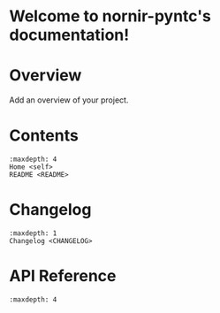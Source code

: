 <!-- .. nornir-pyntc documentation master file, created by
   sphinx-quickstart on Fri Sep 10 21:44:40 2021.
   You can adapt this file completely to your liking, but it should at least
   contain the root `toctree` directive. -->

# Welcome to nornir-pyntc's documentation!

# Overview
 
Add an overview of your project.
 
# Contents

```{toctree}
:maxdepth: 4
Home <self>
README <README>
``` 
 
# Changelog

```{toctree}
:maxdepth: 1
Changelog <CHANGELOG>
``` 
 
# API Reference
```{toctree}
:maxdepth: 4
``` 